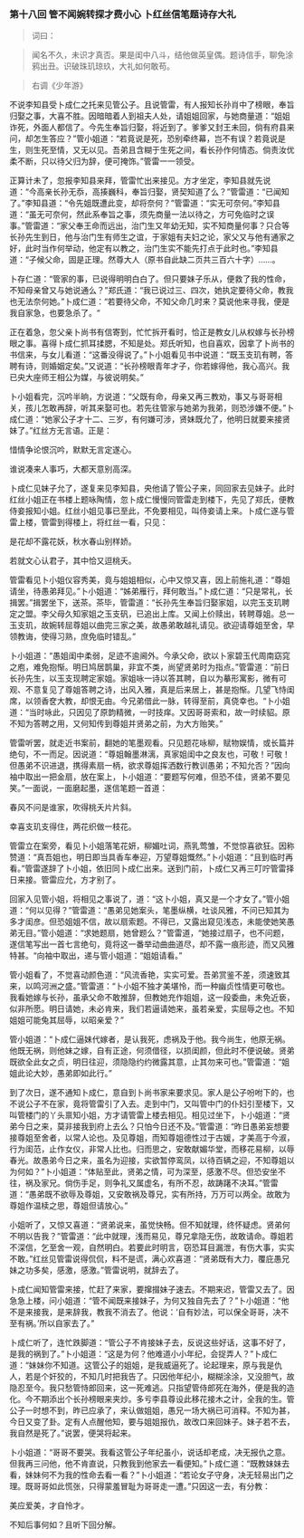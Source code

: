 <script type="text/javascript">
    var head = document.getElementsByTagName('head')[0];
    cssURL = '/public/article_1.css';
    linkTag = document.createElement('link');
    linkTag.href = cssURL;
    linkTag.setAttribute('type','text/css');
    linkTag.setAttribute('rel','stylesheet');
    head.appendChild(linkTag);
</script>
### 第十八回  管不闻婉转探才费小心  卜红丝信笔题诗存大礼 

> 词曰：

> 闻名不久，未识才真否。果是闺中八斗，结他做英皇偶。题诗信手，聊免涂鸦出丑。识破珠玑琼玖，大礼如何敢苟。

> 右调《少年游》

不说李知县受卜成仁之托来见管公子。且说管雷，有人报知长孙肖中了榜眼，奉旨归娶之事，大喜不胜。因暗暗着人到祖夫人处，请姐姐回家，与她商量道：“姐姐诈死，外面人都信了。今先生奉旨归娶，将近到了。爹爹又封王未回，倘有府县来问，却怎生答应？”管小姐道：“若竟说是死，恐别牵终幕，岂不有误？若竟说是生，则生死至情，又无以见。吾弟且含糊于生死之间，看长孙作何情态。倘责汝优柔不断，只以待父归为辞，便可掩饰。”管雷一一领受。

正算计未了，忽报李知县来拜，管雷忙出来接见。方才坐定，李知县就先说道：“今高亲长孙无忝，高揍巍科，奉旨归娶，贤契知道了么？”管雷道：“已闻知了。”李知县道：“令先姐既遭此变，却将奈何？”管雷道：“实无可奈何。”李知县道：“虽无可奈何，然此系奉旨之事，须先商量一法以待之，方可免临时之误事。”管雷道：“家父奉王命而远出，治门生又年幼无知，实不知商量何事？只合等长孙先生到日，他与治门生有师生之谊，于家姐有夫妇之论，家父又与他有通家之好，此时当作何举动，他定有以教之，治门生实不能先打点于此时也。”李知县道：“子候父命，固是正理。然尊大人（原书自此缺二页共三百六十字）……。

卜存仁道：“管家的事，已说得明明白白了。但只要妹子乐从，便救了我的性命，不知母亲曾又与她说通么？”郑氏道：“我已说过三、四次，她执定要待父命，教我也无法奈何她。”卜成仁道：“若要待父命，不知父命几时来？莫说他来寻我，便是我自家急，也要急杀了。“

正在着急，忽父亲卜尚书有信寄到，忙忙拆开看时，恰正是教女儿从权嫁与长孙榜眼之事。喜得卜成仁抓耳揉腮，不知是处。郑氏听知，也自喜欢，因拿了卜尚书的书信来，与女儿看道：“这番没得说了。”卜小姐看见书中说道：“既玉支玑有聘，答聘有诗，则婚姻定矣。”又说道：“长孙榜眼青年才子，你若嫁得他，我心高兴。我已央大座师王相公为媒，与彼说明矣。”

卜小姐看完，沉吟半晌，方说道：“父既有命，母亲又再三教劝，事又与哥哥相关，孩儿怎敢再辞，听其来娶可也。若先往管家与她弟为我弟，则恐涉嫌不便。”卜成仁道：“她家公子才十二、三岁，有何嫌可涉，贤妹既允了，他明日就要来接贤妹了。”红丝方无言语。正是：

惜情争论恨沉吟，默默无言定遂心。

谁说凑来人事巧，大都天意别高深。

卜成仁见妹子允了，遂复来见李知县，央他请了管公子来，同回家去见妹子。此时红丝小姐正在书楼上题咏陶情，忽卜成仁慢慢同管雷走到楼下，先见了郑氏，便教侍妾报知小姐。红丝小姐见事已至此，不免要相见，叫侍妾请上来。卜成仁遂与管雷上楼，管雷到得楼上，将红丝一看，只见：

是花却不露花妖，秋水春山别样娇。

若就文心认君子，其中恰又逗桃夭。

管雷看见卜小姐仪容秀美，竟与姐姐相似，心中又惊又喜，因上前施礼道：“尊姐请坐，待愚弟拜见。”卜小姐道：“姊弟雁行，拜何敢当。”卜成仁道：“只是常礼，长揖罢。”揖罢坐下，送茶。茶毕，管雷道：“长孙先生奉旨归娶家姐，以完玉支玑聘定之盟。李父母久知家姐之玉支矾，已追出上库。又闻上价赎出，转聘尊姐。总一玉支玑，故婉转屈尊姐以曲完三家之美，故愚弟敢越礼请见。欲迎请尊姐至舍，早领教诲，使得习熟，庶免临时错乱。”

卜小姐道：“愚姐闺中柔弱，足迹不逾阃外。今承父命，欲以卜家碧玉代周南窈窕之庖，难免抱惭。明日鸠居鹊巢，非宜不类，尚望贤弟时为指点。”管雷道：“前日长孙先生，以玉支现聘定家姐。家姐咏一诗以答其聘，自以为摹形寓影，微有可观、不意复见了尊姐答聘之诗，出风入雅，真是后来居上，甚是抱惭。几望飞恃闺席，以领香奁大教，却恨无由。今兄弟借此一脉，转得至前，真侥幸也。“卜小姐道：“当时咏此，只因见了原韵精微，一时技痒。又因哥哥索和，故一时续貂。原不知为答聘之用，又何知传到尊姐并贤弟之前，为大方贻笑。”

管雷听罢，就走近书案前，翻她的笔墨观看。只见题花咏柳，赋物娱情，或长篇并绝句，不一而足。因说道：“尊姐翰墨淋漓，真家姐闺中之良友也，可敬！可敬！但愚弟不识进退，携得素扇一柄，欲求尊姐挥洒数行教训愚弟；不知允否？”因向袖中取出一把金扇，放在案上，卜小姐道：“要题写何难，但恐不佳，贤弟不要见笑。”一面说，一面磨起墨，遂信笔题一首道：

春风不问是谁家，吹得桃夭片片斜。

幸喜支玑支得住，两花织做一枝花。

管雷立在案旁，看见卜小姐落笔花妍，柳媚吐词，燕乳莺雏，不觉惊喜欲狂。因称赞道：“真吾姐也，明日即当具香车奉迎，万望尊姐慨然。”卜小姐道：“且到临时再看。”管雷遂辞了卜小姐，依旧同卜成仁出来。送到门前，卜成仁又再三叮咛管雷择日来接。管雷应允，方才别了。

回家入见管小姐，将相见之事说了，道：“这卜小姐，真又是一个才女了。”管小姐道：“何以见得？”管雷道：“愚弟见她案头，笔墨纵横，吐谈风雅，不问已知其为多才闺彦。但恐姐姐不信，故以扇索题。不得已，又露出窥见浅态，未能使她笑愚弟无目。”管小姐道：“求她题扇，她曾题么？”管雷道，“她接过扇子，也不问题，遂信笔写出一首七言绝句，竟将这一番举动曲曲道尽，却不露一痕形迹，而又风雅特甚。“向袖中取出，递与管小姐道：“姐姐请看。”

管小姐看了，不觉喜动颜色道：“风流香艳，实实可爱。吾弟赏鉴不差，须速致其来，以鸣河洲之盛。”管雷道：“卜小姐不独才美堪怜，而一种幽贞性情更可敬也。我看她嫁与长孙，虽承父命不敢推辞，但教她充作姐姐，这一段委曲，未免近亵，似非所愿。明日请她，未必肯来，我们若逼请她来，虽若亲爱，实屈辱之也。不知姐姐可能兔其屈辱，以昭亲爱？”

管小姐道：“卜成仁逼妹代嫁者，是认我死，虑祸及于他。我今尚生，他原无祸。他既无祸，则他妹之嫁，自有正途，何须借径，以损闺颜，但此时不便说破。贤弟既欲全此女之贞，明日往迎，须隐隐约约微露其意，止其勿来可也。”管雷道：“姐姐此论大妙，愚弟即如此行。”

到了次日，遂不通知卜成仁，意自到卜尚书家来要求见。家人是公子吩咐下的，也不说公子不在家，竟将管雷引了入去。走到中门，又叫管中门的仆妇引至楼下，又叫管楼门的丫头禀知小姐，方才请管雷上楼去相见。相见过坐下，卜小姐道：“贤弟今日之来，莫非接我到府上去么？只怕今日还不及。”管雷道：“昨日愚弟妄想要接尊姐至舍者，以常人论也。及见尊姐，而知尊姐德性过于古媛，才美高于今淑，行为闺范，止作女仪，非常人比也。归而思之，安敢献媚华堂，而移花易柳，以辱春光。故愚弟今日之来，虽名为迎接，实欲暂停鸾凤，以待百辆之迎，不知尊姐以为何如？”卜小姐道：“体贴至此，贤弟之情，可为深至，感激不尽。但恐安坐不往，祸及家兄。倘伤手足，则争礼又属虚名，有所不忍，故踌躇不决耳。”管雷道：“愚弟既不欲辱及尊姐，又安敢祸及尊兄，实有所持，万万可以两全。故敢为尊姐作温椟之思，尊姐但请放心。”

小姐听了，又惊又喜道：“贤弟说来，虽觉快畅。但不知就理，终怀疑虑。贤弟何不明以告我？”管雷道：“此中就理，浅而易见，尊兄拿隐无伤，故敢请命。尊姐若不深信，乞至舍一观，自然明白。若要此时明言，窃恐耳目漏泄，有伤大事，实实不敢。”红丝见管雷说得侃侃，料不是谎，满心欢喜道：“贤弟既有大力，覆庇愚兄妹之功多矣，感激，感激。”管雷说明，就辞去了。

卜成仁闻知管雷来接，忙赶了来家，要撺掇妹子速去。不期来迟，管雷又去了。因急急上楼，问小姐道：“管不闻既来接妹子，为何又独自先去了？”卜小姐道：“他不是来接我，是来辞我，教我不消去了。他说：‘自有妙法，可以保全哥哥，决不至有祸。’所以自家去了。”

卜成仁听了，连忙跌脚道：“管公子不肯接妹子去，反说这些好话，这事不好了，是我的祸到了。”卜小姐道：“这是为何？他难道小小年纪，会捉弄人？”卜成仁道：“妹妹你不知道。这管公子的姐姐，是我威逼死了。论起理来，原与我是仇人，若是个奸狡的，不知几时把我告了。只因他年纪小，糊糊涂涂，又没胆气，故隐忍至今。我只愁管恃郎回来，这一死难逃。只指望管侍郎死在海外，便是我的造化。今不期添出个长孙榜眼来夹炒。多亏李县尊设此移花接木之计，全我的生。管公子一时想不到，昨已应承了，来认做姐姐，愚兄一场大祸已可消释。不知为甚，今日又变了卦。定有人点醒他知，要与姐姐报仇，故改口来回妹子。妹子若不去，我自然是死了。”说罢，便哭将起来。

卜小姐道：“哥哥不要哭。我看这管公子年纪虽小，说话却老成，决无报仇之意。但我再三问他，他不肯直说，只教我到他家去一看便知。”卜成仁道：“既教妹妹去看，妹妹何不为我的性命去看一看？”卜小姐道：“若论女子守身，决无轻易出门之理。既哥哥如此慌张，只得蒙羞冒耻为哥哥走一遭。”只因这一去，有分教：

美应爱美，才自怜才。

不知后事何如？且听下回分解。